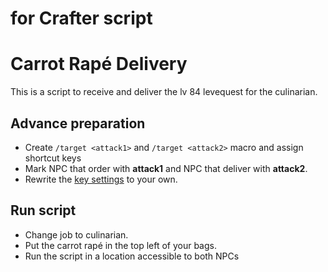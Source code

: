 # for Crafter script

# Carrot Rapé Delivery
This is a script to receive and deliver the lv 84 levequest for the culinarian.

## Advance preparation

- Create `/target <attack1>` and `/target <attack2>` macro and assign shortcut keys
- Mark NPC that order with **attack1** and NPC that deliver with **attack2**.
- Rewrite the [key settings](https://github.com/yoshiori/uwcs-scripts/blob/9241684e1676daf7b93c1e9f001c63a57ca1d29a/ff14/crafter/leve.uws#L5-L7) to your own.

## Run script
- Change job to culinarian.
- Put the carrot rapé in the top left of your bags.
- Run the script in a location accessible to both NPCs
